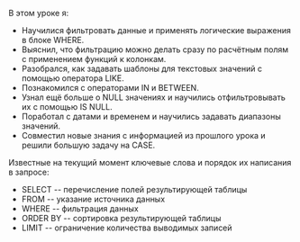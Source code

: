 В этом уроке я:
* Научилися фильтровать данные и применять логические выражения в блоке WHERE.
* Выяснил, что фильтрацию можно делать сразу по расчётным полям с применением функций к колонкам.
* Разобрался, как задавать шаблоны для текстовых значений с помощью оператора LIKE.
* Познакомился с операторами IN и BETWEEN.
* Узнал ещё больше о NULL значениях и научились отфильтровывать их с помощью IS NULL.
* Поработал с датами и временем и научились задавать диапазоны значений.
* Совместил новые знания с информацией из прошлого урока и решили большую задачу на CASE.

Известные на текущий момент ключевые слова и порядок их написания в запросе:
- SELECT     -- перечисление полей результирующей таблицы
- FROM       -- указание источника данных
- WHERE      -- фильтрация данных
- ORDER BY   -- сортировка результирующей таблицы
- LIMIT      -- ограничение количества выводимых записей